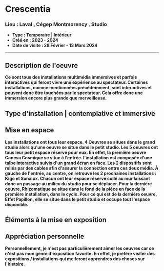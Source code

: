 # **Crescentia**
### **Lieu : Laval , Cégep Montmorency , Studio**
- **Type : Temporaire | Intérieur**
- **Créé en : 2023 - 2024**
- **Date de visite : 28 Février - 13 Mars 2024**
____________________________

## **Description de l'oeuvre**
**Ce sont tous des installations multimédia immersives et parfois interactives qui feront vivre une expérience au spectateur. Certaines installations, comme mentionnées précédemment, sont interactives et peuvent donc être touchées par le spectateur. Cela offre donc une immersion encore plus grande que merveilleuse.** 



 ## **Type d'installation | contemplative et immersive**
## **Mise en espace**
**Les installations ont tous leur espace. 4 Oeuvres se situes dans le grand studio alors qu'une oeuvre se situe dans le petit studio. Les 5 oeuvres ont tous leur petit espace réservé pour eux. 
 En effet, la première oeuvre Caneva Cosmique se situe à l'entrée. l'installation est composée d'une talbe interactive suivis d'un grand écran en face. Les 2 dispositifs sont reliés par des cables afin d'assurer la connection entre ces deux média. 
 À gauche de l'entrée, au centre, on retrouve les 2 prochaines installations : Kigo et Sonalux. Chacun ont leur espace réservé collé au mur laissant donc un passage au milieu du studio pour se déplacer. Pour la dernière oeuvre, Rhizomatique se situe dans le fond de la pièce en face de la première installation, dans le cyclo. Pour ce qui est de la dernière oeuvre, Effet Papillon, elle se situe dans le petit studio et occupe tout l'espace disponible.** 


 ## **Éléments à la mise en exposition**


## **Appréciation personnelle**
**Personnellement, je n'est pas particulièrement aimer les oeuvres car ce n'est pas mon genre d'exposition favorite. En effet, je préfère visiter des expositions / installations qui me feront apprendres des choses sur l'histoire.**
